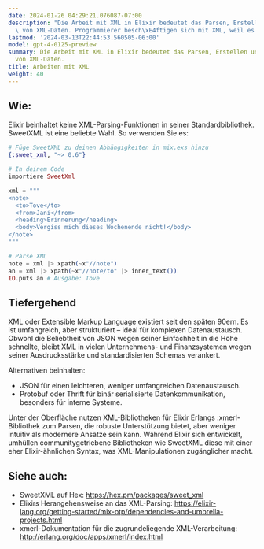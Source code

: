 ```yaml
---
date: 2024-01-26 04:29:21.076087-07:00
description: "Die Arbeit mit XML in Elixir bedeutet das Parsen, Erstellen und Manipulieren\
  \ von XML-Daten. Programmierer besch\xE4ftigen sich mit XML, weil es weit\u2026"
lastmod: '2024-03-13T22:44:53.560505-06:00'
model: gpt-4-0125-preview
summary: Die Arbeit mit XML in Elixir bedeutet das Parsen, Erstellen und Manipulieren
  von XML-Daten.
title: Arbeiten mit XML
weight: 40
---
```


## Wie:
Elixir beinhaltet keine XML-Parsing-Funktionen in seiner Standardbibliothek. SweetXML ist eine beliebte Wahl. So verwenden Sie es:

```elixir
# Füge SweetXML zu deinen Abhängigkeiten in mix.exs hinzu
{:sweet_xml, "~> 0.6"}

# In deinem Code
importiere SweetXml

xml = """
<note>
  <to>Tove</to>
  <from>Jani</from>
  <heading>Erinnerung</heading>
  <body>Vergiss mich dieses Wochenende nicht!</body>
</note>
"""

# Parse XML
note = xml |> xpath(~x"//note")
an = xml |> xpath(~x"//note/to" |> inner_text())
IO.puts an # Ausgabe: Tove
```

## Tiefergehend
XML oder Extensible Markup Language existiert seit den späten 90ern. Es ist umfangreich, aber strukturiert – ideal für komplexen Datenaustausch. Obwohl die Beliebtheit von JSON wegen seiner Einfachheit in die Höhe schnellte, bleibt XML in vielen Unternehmens- und Finanzsystemen wegen seiner Ausdrucksstärke und standardisierten Schemas verankert.

Alternativen beinhalten:
- JSON für einen leichteren, weniger umfangreichen Datenaustausch.
- Protobuf oder Thrift für binär serialisierte Datenkommunikation, besonders für interne Systeme.

Unter der Oberfläche nutzen XML-Bibliotheken für Elixir Erlangs :xmerl-Bibliothek zum Parsen, die robuste Unterstützung bietet, aber weniger intuitiv als modernere Ansätze sein kann. Während Elixir sich entwickelt, umhüllen communitygetriebene Bibliotheken wie SweetXML diese mit einer eher Elixir-ähnlichen Syntax, was XML-Manipulationen zugänglicher macht.

## Siehe auch:
- SweetXML auf Hex: https://hex.pm/packages/sweet_xml
- Elixirs Herangehensweise an das XML-Parsing: https://elixir-lang.org/getting-started/mix-otp/dependencies-and-umbrella-projects.html
- xmerl-Dokumentation für die zugrundeliegende XML-Verarbeitung: http://erlang.org/doc/apps/xmerl/index.html
